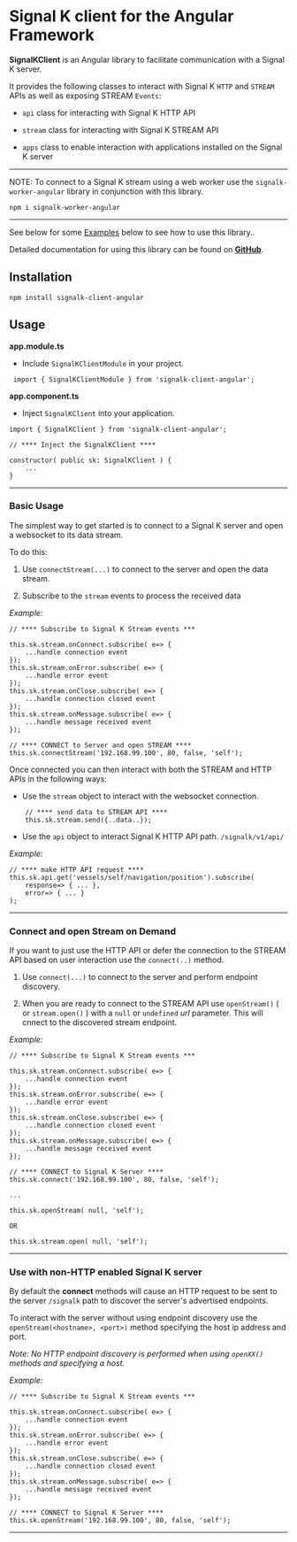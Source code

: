 # Signal K client for the Angular Framework

**SignalKClient** is an Angular library to facilitate communication with a Signal K server.

It provides the following classes to interact with Signal K `HTTP` and `STREAM` APIs as well as exposing STREAM `Events`:

- `api` class for interacting with Signal K HTTP API

- `stream` class for interacting with Signal K STREAM API

- `apps` class to enable interaction with applications installed on the Signal K server

---
NOTE: To connect to a Signal K stream using a web worker use the `signalk-worker-angular` library in conjunction with this library.

```
npm i signalk-worker-angular
```

---

See below for some [Examples](#usage) below to see how to use this library..


Detailed documentation for using this library can be found on [**GitHub**](https://github.com/panaaj/signalk-client-angular/tree/master/dist).



## Installation

```
npm install signalk-client-angular
```



## Usage


**app.module.ts**

- Include `SignalKClientModule` in your project.

```
 import { SignalKClientModule } from 'signalk-client-angular';
```

**app.component.ts**

- Inject `SignalKClient` into your application.

```
import { SignalKClient } from 'signalk-client-angular';

// **** Inject the SignalKClient ****

constructor( public sk: SignalKClient ) {
    ...
}
```

---

### Basic Usage

The simplest way to get started is to connect to a Signal K server and open a websocket to its data stream.

To do this:

1. Use `connectStream(...)` to connect to the server and open the data stream.

2. Subscribe to the `stream` events to process the received data 

*Example:*
```
// **** Subscribe to Signal K Stream events ***

this.sk.stream.onConnect.subscribe( e=> {
    ...handle connection event
});
this.sk.stream.onError.subscribe( e=> {
    ...handle error event
});
this.sk.stream.onClose.subscribe( e=> {
    ...handle connection closed event
});
this.sk.stream.onMessage.subscribe( e=> {
    ...handle message received event
});    

// **** CONNECT to Server and open STREAM ****
this.sk.connectStream('192.168.99.100', 80, false, 'self');
```

Once connected you can then interact with both the STREAM and HTTP APIs in the following ways:

- Use the `stream` object to interact with the websocket connection.

```
    // **** send data to STREAM API ****
    this.sk.stream.send({..data..});    

```

- Use the `api` object to interact Signal K HTTP API path. `/signalk/v1/api/`

*Example:*
```
// **** make HTTP API request ****
this.sk.api.get('vessels/self/navigation/position').subscribe(
    response=> { ... },
    error=> { ... }
);
```

---

### Connect and open Stream on Demand

If you want to just use the HTTP API or defer the connection to the STREAM API based on user interaction use the `connect(..)` method.

1. Use `connect(...)` to connect to the server and perform endpoint discovery.

2. When you are ready to connect to the STREAM API use `openStream()` ( or `stream.open()` ) with a `null` or `undefined` *url* parameter. This will cnnect to the discovered stream endpoint. 

*Example:*
```
// **** Subscribe to Signal K Stream events ***

this.sk.stream.onConnect.subscribe( e=> {
    ...handle connection event
});
this.sk.stream.onError.subscribe( e=> {
    ...handle error event
});
this.sk.stream.onClose.subscribe( e=> {
    ...handle connection closed event
});
this.sk.stream.onMessage.subscribe( e=> {
    ...handle message received event
});    

// **** CONNECT to Signal K Server ****
this.sk.connect('192.168.99.100', 80, false, 'self');

... 

this.sk.openStream( null, 'self');

OR

this.sk.stream.open( null, 'self');
```

---

### Use with non-HTTP enabled Signal K server

By default the **connect** methods will cause an HTTP request to be sent to the server `/signalk` path to discover the server's advertised endpoints.

To interact with the server without using endpoint discovery use the `openStream(<hostname>, <port>)` method specifying the host ip address and port.

*Note: No HTTP endpoint discovery is performed when using `openXX()` methods and specifying a host.*

*Example:*
```
// **** Subscribe to Signal K Stream events ***

this.sk.stream.onConnect.subscribe( e=> {
    ...handle connection event
});
this.sk.stream.onError.subscribe( e=> {
    ...handle error event
});
this.sk.stream.onClose.subscribe( e=> {
    ...handle connection closed event
});
this.sk.stream.onMessage.subscribe( e=> {
    ...handle message received event
});    

// **** CONNECT to Signal K Server ****
this.sk.openStream('192.168.99.100', 80, false, 'self');
```
---
